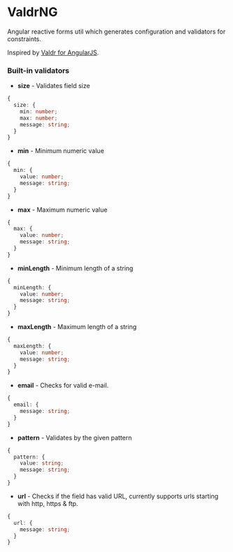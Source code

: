 # ValdrNG

Angular reactive forms util which generates configuration and validators for constraints.

Inspired by [Valdr for AngularJS](https://github.com/netceteragroup/valdr).

### Built-in validators

* **size** - Validates field size

```typescript
{
  size: {
    min: number;
    max: number;
    message: string;
  }
}
```

* **min** - Minimum numeric value

```typescript
{
  min: {
    value: number;
    message: string;
  }
}
```

* **max** - Maximum numeric value

```typescript
{
  max: {
    value: number;
    message: string;
  }
}
```

* **minLength** - Minimum length of a string

```typescript
{
  minLength: {
    value: number;
    message: string;
  }
}
```

* **maxLength** - Maximum length of a string

```typescript
{
  maxLength: {
    value: number;
    message: string;
  }
}
```

* **email** - Checks for valid e-mail.

```typescript
{
  email: {
    message: string;
  }
}
```

* **pattern** - Validates by the given pattern

```typescript
{
  pattern: {
    value: string;
    message: string;
  }
}
```

* **url** - Checks if the field has valid URL, currently supports urls starting with http, https & ftp.

```typescript
{
  url: {
    message: string;
  }
}
```
